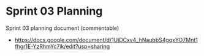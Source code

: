# Sprint 03 Planning

Sprint 03 planning document (commentable)

- https://docs.google.com/document/d/1UiDCxv4_hNaubbS4gqxYO7Mnt1fhgr1E-YzRhmYc7ik/edit?usp=sharing